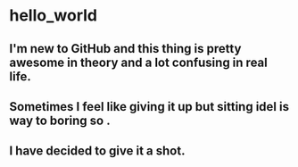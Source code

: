 # hello_world

## I'm new to GitHub and this thing is pretty awesome in theory and a lot confusing in real life.
## Sometimes I feel like giving it up but sitting idel is way to boring so .
## I have decided to give it a shot.
